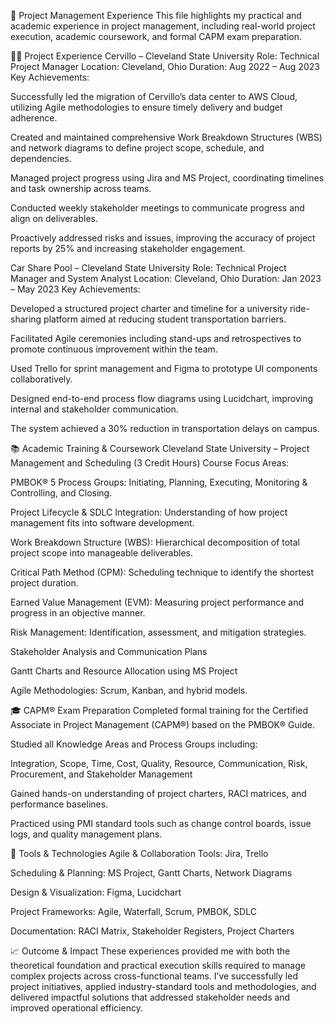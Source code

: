 📁 Project Management Experience
This file highlights my practical and academic experience in project management, including real-world project execution, academic coursework, and formal CAPM exam preparation.

👩‍💼 Project Experience
Cervillo – Cleveland State University
Role: Technical Project Manager
Location: Cleveland, Ohio
Duration: Aug 2022 – Aug 2023
Key Achievements:

Successfully led the migration of Cervillo’s data center to AWS Cloud, utilizing Agile methodologies to ensure timely delivery and budget adherence.

Created and maintained comprehensive Work Breakdown Structures (WBS) and network diagrams to define project scope, schedule, and dependencies.

Managed project progress using Jira and MS Project, coordinating timelines and task ownership across teams.

Conducted weekly stakeholder meetings to communicate progress and align on deliverables.

Proactively addressed risks and issues, improving the accuracy of project reports by 25% and increasing stakeholder engagement.

Car Share Pool – Cleveland State University
Role: Technical Project Manager and System Analyst
Location: Cleveland, Ohio
Duration: Jan 2023 – May 2023
Key Achievements:

Developed a structured project charter and timeline for a university ride-sharing platform aimed at reducing student transportation barriers.

Facilitated Agile ceremonies including stand-ups and retrospectives to promote continuous improvement within the team.

Used Trello for sprint management and Figma to prototype UI components collaboratively.

Designed end-to-end process flow diagrams using Lucidchart, improving internal and stakeholder communication.

The system achieved a 30% reduction in transportation delays on campus.

📚 Academic Training & Coursework
Cleveland State University – Project Management and Scheduling (3 Credit Hours)
Course Focus Areas:

PMBOK® 5 Process Groups: Initiating, Planning, Executing, Monitoring & Controlling, and Closing.

Project Lifecycle & SDLC Integration: Understanding of how project management fits into software development.

Work Breakdown Structure (WBS): Hierarchical decomposition of total project scope into manageable deliverables.

Critical Path Method (CPM): Scheduling technique to identify the shortest project duration.

Earned Value Management (EVM): Measuring project performance and progress in an objective manner.

Risk Management: Identification, assessment, and mitigation strategies.

Stakeholder Analysis and Communication Plans

Gantt Charts and Resource Allocation using MS Project

Agile Methodologies: Scrum, Kanban, and hybrid models.

🎓 CAPM® Exam Preparation
Completed formal training for the Certified Associate in Project Management (CAPM®) based on the PMBOK® Guide.

Studied all Knowledge Areas and Process Groups including:

Integration, Scope, Time, Cost, Quality, Resource, Communication, Risk, Procurement, and Stakeholder Management

Gained hands-on understanding of project charters, RACI matrices, and performance baselines.

Practiced using PMI standard tools such as change control boards, issue logs, and quality management plans.

🧰 Tools & Technologies
Agile & Collaboration Tools: Jira, Trello

Scheduling & Planning: MS Project, Gantt Charts, Network Diagrams

Design & Visualization: Figma, Lucidchart

Project Frameworks: Agile, Waterfall, Scrum, PMBOK, SDLC

Documentation: RACI Matrix, Stakeholder Registers, Project Charters

📈 Outcome & Impact
These experiences provided me with both the theoretical foundation and practical execution skills required to manage complex projects across cross-functional teams. I’ve successfully led project initiatives, applied industry-standard tools and methodologies, and delivered impactful solutions that addressed stakeholder needs and improved operational efficiency.

